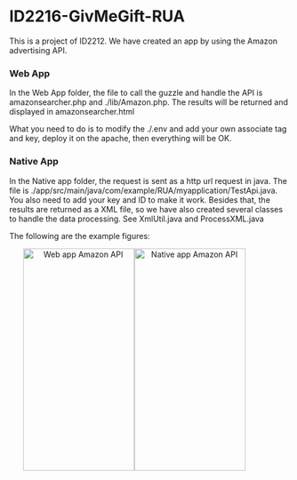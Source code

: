 # ID2216-GivMeGift-RUA

This is a project of ID2212. We have created an app by using the Amazon advertising API.

### Web App

In the Web App folder, the file to call the guzzle and handle the API is amazonsearcher.php and ./lib/Amazon.php. The results will be returned and displayed in amazonsearcher.html

What you need to do is to modify the ./.env and add your own associate tag and key, deploy it on the apache, then everything will be OK.

### Native App

In the Native app folder, the request is sent as a http url request in java. The file is ./app/src/main/java/com/example/RUA/myapplication/TestApi.java. You also need to add your key and ID to make it work. Besides that, the results are returned as a XML file, so we have  also created several classes to handle the data processing. See XmlUtil.java and ProcessXML.java

The following are the example figures:

<div style="width:450px" align=center><img width="200" height="400" alt="Web app Amazon API" src="https://github.com/Mr-Hongyi/ID2216-GivMeGift-RUA/blob/master/Images/api.jpeg"/><img width="200" height="400" alt="Native app Amazon API" src="https://github.com/Mr-Hongyi/ID2216-GivMeGift-RUA/blob/master/Images/api_native.png"/>
</div>